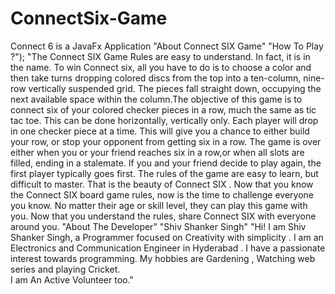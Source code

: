 # ConnectSix-Game
Connect 6 is a JavaFx Application
"About Connect SIX Game"
        "How To Play ?");
        "The Connect SIX Game Rules are easy to understand. In fact, it is in the name. To win Connect six, all you have to do is to choose a color and then take turns dropping colored discs from the top into a ten-column, nine-row vertically suspended grid.
                The pieces fall straight down, occupying the next available space within the column.The objective of this game is to connect six of your colored checker pieces in a row, much the same as tic tac toe. This can be done horizontally, vertically only. 
                Each player will drop in one checker piece at a time. This will give you a chance to either build your row, or stop your opponent from getting six in a row.              The game is over either when you or your friend reaches six in a row,or when all  slots are filled, ending in a stalemate.
               If you and your friend decide to play again, the first player typically goes first.
              The rules of the game are easy to learn, but difficult to master.
             That is the beauty of Connect SIX . Now that you know the Connect SIX board game rules, now is the time to challenge everyone you know.
              No matter their age or skill level, they can play this game with you.
                 Now that you understand the rules, share Connect SIX with everyone around you.
"About The Developer"
       "Shiv Shanker Singh"
        "Hi! I am Shiv Shanker Singh, a Programmer focused on Creativity with simplicity .
          I am an Electronics and Communication Engineer in Hyderabad .
           I have a passionate interest towards programming. My hobbies are Gardening , Watching web series and playing Cricket.  
           I am An Active Volunteer too."
